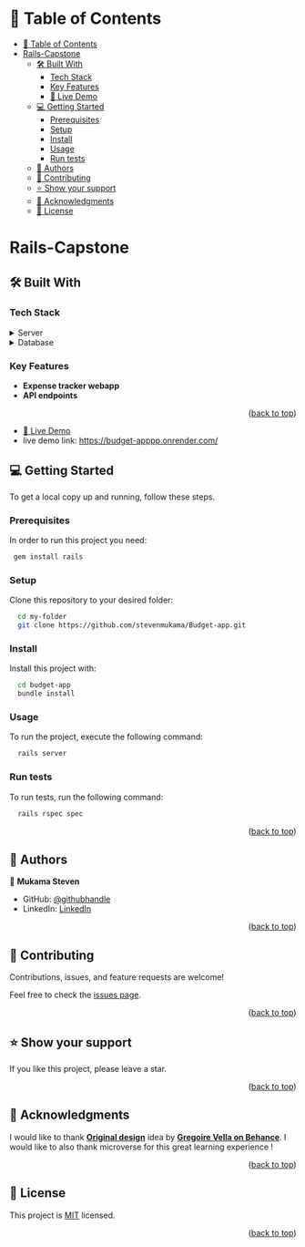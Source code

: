 <a name="readme-top"></a>

# 📗 Table of Contents

- [📗 Table of Contents](#-table-of-contents)
- [Rails-Capstone](#Rails-Capstone)
  - [🛠 Built With ](#-built-with-)
    - [Tech Stack ](#tech-stack-)
    - [Key Features ](#key-features-)
    - [🚀 Live Demo](#live-demo)
  - [💻 Getting Started ](#-getting-started-)
    - [Prerequisites](#prerequisites)
    - [Setup](#setup)
    - [Install](#install)
    - [Usage](#usage)
    - [Run tests](#run-tests)
  - [👥 Authors ](#-authors-)
  - [🤝 Contributing ](#-contributing-)
  - [⭐️ Show your support ](#️-show-your-support-)
  - [🙏 Acknowledgments ](#-acknowledgments-)
  - [📝 License ](#-license-)

# Rails-Capstone

## 🛠 Built With <a name="built-with"></a>

### Tech Stack <a name="tech-stack"></a>

<details>
  <summary>Server</summary>
  <ul>
    <li><a href="https://guides.rubyonrails.org/">Ruby on Rails</a></li>
  </ul>
</details>

<details>
<summary>Database</summary>
  <ul>
    <li><a href="https://www.postgresql.org/">PostgreSQL</a></li>
  </ul>
</details>

### Key Features <a name="key-features"></a>

- **Expense tracker webapp**
- **API endpoints**
  
<p align="right">(<a href="#readme-top">back to top</a>)</p>

- [🚀 Live Demo](#live-demo)
 - live demo link: https://budget-apppp.onrender.com/
## 💻 Getting Started <a name="getting-started"></a>

To get a local copy up and running, follow these steps.

### Prerequisites

In order to run this project you need:

```sh
 gem install rails
```

### Setup

Clone this repository to your desired folder:

```sh
  cd my-folder
  git clone https://github.com/stevenmukama/Budget-app.git
```

### Install

Install this project with:

```sh
  cd budget-app
  bundle install
```

### Usage

To run the project, execute the following command:

```sh
  rails server
```

### Run tests

To run tests, run the following command:

```sh
  rails rspec spec
```

<p align="right">(<a href="#readme-top">back to top</a>)</p>

## 👥 Authors <a name="authors"></a>

👤 **Mukama Steven**

- GitHub: [@githubhandle](https://github.com/stevenmukama)
- LinkedIn: [LinkedIn](https://www.linkedin.com/in/stevenmukama/)

<p align="right">(<a href="#readme-top">back to top</a>)</p>

## 🤝 Contributing <a name="contributing"></a>

Contributions, issues, and feature requests are welcome!

Feel free to check the [issues page](https://github.com/stevenmukama/Budget-app/issues).

<p align="right">(<a href="#readme-top">back to top</a>)</p>

## ⭐️ Show your support <a name="support"></a>

If you like this project, please leave a star.

<p align="right">(<a href="#readme-top">back to top</a>)</p>

## 🙏 Acknowledgments <a name="acknowledgements"></a>

I would like to thank **[Original design](https://www.behance.net/gallery/19759151/Snapscan-iOs-design-and-branding?tracking_source=)** idea by **[Gregoire Vella on Behance](https://www.behance.net/gregoirevella)**. I would like to also thank microverse for this great learning experience !

<p align="right">(<a href="#readme-top">back to top</a>)</p>

## 📝 License <a name="license"></a>

This project is [MIT](./MIT.md) licensed.

<p align="right">(<a href="#readme-top">back to top</a>)</p>